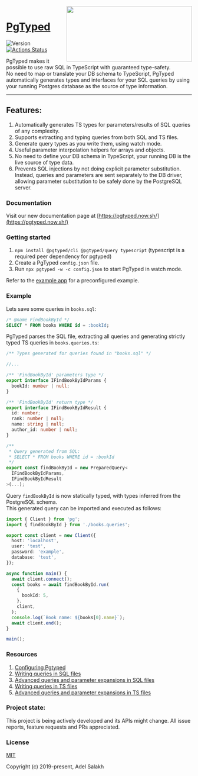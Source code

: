 <img width="340" height="150" align="right" src="https://raw.githubusercontent.com/adelsz/pgtyped/master/header.png">

# [PgTyped](https://pgtyped.now.sh/)

![Version](https://img.shields.io/github/v/release/adelsz/pgtyped)
[![Actions Status](https://github.com/adelsz/pgtyped/workflows/CI/badge.svg)](https://github.com/adelsz/pgtyped/actions)

PgTyped makes it possible to use raw SQL in TypeScript with guaranteed type-safety.  
No need to map or translate your DB schema to TypeScript, PgTyped automatically generates types and interfaces for your SQL queries by using your running Postgres database as the source of type information.

---

## Features:

1. Automatically generates TS types for parameters/results of SQL queries of any complexity.
2. Supports extracting and typing queries from both SQL and TS files.
3. Generate query types as you write them, using watch mode.
4. Useful parameter interpolation helpers for arrays and objects.
5. No need to define your DB schema in TypeScript, your running DB is the live source of type data.
6. Prevents SQL injections by not doing explicit parameter substitution. Instead, queries and parameters are sent separately to the DB driver, allowing parameter substitution to be safely done by the PostgreSQL server.

### Documentation

Visit our new documentation page at [https://pgtyped.now.sh/](https://pgtyped.now.sh/)

### Getting started

1. `npm install @pgtyped/cli @pgtyped/query typescript` (typescript is a required peer dependency for pgtyped)
2. Create a PgTyped `config.json` file.
3. Run `npx pgtyped -w -c config.json` to start PgTyped in watch mode.

Refer to the [example app](./packages/example/README.md) for a preconfigured example.

### Example

Lets save some queries in `books.sql`:

```sql
/* @name FindBookById */
SELECT * FROM books WHERE id = :bookId;
```

PgTyped parses the SQL file, extracting all queries and generating strictly typed TS queries in `books.queries.ts`:

```ts
/** Types generated for queries found in "books.sql" */

//...

/** 'FindBookById' parameters type */
export interface IFindBookByIdParams {
  bookId: number | null;
}

/** 'FindBookById' return type */
export interface IFindBookByIdResult {
  id: number;
  rank: number | null;
  name: string | null;
  author_id: number | null;
}

/**
 * Query generated from SQL:
 * SELECT * FROM books WHERE id = :bookId
 */
export const findBookById = new PreparedQuery<
  IFindBookByIdParams,
  IFindBookByIdResult
>(...);
```

Query `findBookById` is now statically typed, with types inferred from the PostgreSQL schema.  
This generated query can be imported and executed as follows:

```ts
import { Client } from 'pg';
import { findBookById } from './books.queries';

export const client = new Client({
  host: 'localhost',
  user: 'test',
  password: 'example',
  database: 'test',
});

async function main() {
  await client.connect();
  const books = await findBookById.run(
    {
      bookId: 5,
    },
    client,
  );
  console.log(`Book name: ${books[0].name}`);
  await client.end();
}

main();
```

### Resources

1. [Configuring Pgtyped](https://pgtyped.now.sh/docs/cli)
2. [Writing queries in SQL files](https://pgtyped.now.sh/docs/sql-file-intro)
3. [Advanced queries and parameter expansions in SQL files](https://pgtyped.now.sh/docs/sql-file)
4. [Writing queries in TS files](https://pgtyped.now.sh/docs/ts-file-intro)
5. [Advanced queries and parameter expansions in TS files](https://pgtyped.now.sh/docs/ts-file)

### Project state:

This project is being actively developed and its APIs might change.
All issue reports, feature requests and PRs appreciated.

### License

[MIT](https://github.com/adelsz/pgtyped/tree/master/LICENSE)

Copyright (c) 2019-present, Adel Salakh
